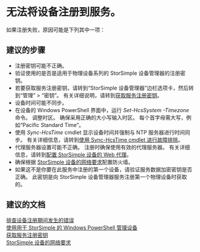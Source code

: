 <properties
    pageTitle="I can't register the device to the service"
    description="无法将设备注册到服务"
    service="microsoft.storsimple"
    resource="managers"
    authors="anbacker"
    displayOrder="1"
    selfHelpType="resource"
    supportTopicIds=""
    resourceTags="8000Series"
    productPesIds=""
    cloudEnvironments="public"
/>


# <a name="i-cant-register-the-device-to-the-service"></a>无法将设备注册到服务。

如果注册失败，原因可能是下列其中一项：

## <a name="recommended-steps"></a>**建议的步骤**

* 注册密钥可能不正确。
 * 验证使用的是否是适用于物理设备系列的 StorSimple 设备管理器的注册密钥。
 * 若要获取服务注册密钥，请转到“StorSimple 设备管理器”边栏选项卡，然后转到“管理” > “密钥”。 有关详细说明，请转到[获取服务注册密钥](https://aka.ms/ss8000-ts-regenkey)。
* 设备时间可能不同步。
 * 在设备的 Windows PowerShell 界面中，运行 *Set-HcsSystem -Timezone* 命令。 调整时区。 确保采用正确的大小写输入时区。 每个首字母需大写，例如“Pacific Standard Time”。
 * 使用 *Sync-HcsTime* cmdlet 显示设备时间并强制与 NTP 服务器进行时间同步。 有关详细信息，请转到[使用 Sync-HcsTime cmdlet 进行故障排除](https://docs.microsoft.com/azure/storsimple/storsimple-8000-troubleshoot-deployment#troubleshoot-with-the-sync-hcstime-cmdlet)。
* 代理服务器设置可能不正确。 注册时确保使用有效的代理服务器。 有关详细信息，请转到[配置 StorSimple 设备的 Web 代理](https://docs.microsoft.com/azure/storsimple/storsimple-8000-configure-web-proxy)。
* 确保根据 [StorSimple 设备的网络要求](https://docs.microsoft.com/azure/storsimple/storsimple-8000-system-requirements#networking-requirements-for-your-storsimple-device)配置防火墙。
* 如果这不是你要在此服务中注册的第一个设备，请验证服务数据加密密钥是否正确。 此密钥是向 StorSimple 设备管理器服务注册第一个物理设备时获取的。

## <a name="recommended-documents"></a>**建议的文档**

[排查设备注册期间发生的错误](https://docs.microsoft.com/azure/storsimple/storsimple-8000-troubleshoot-deployment#errors-during-device-registration)<br>
[使用用于 StorSimple 的 Windows PowerShell 管理设备](https://docs.microsoft.com/azure/storsimple/storsimple-8000-windows-powershell-administration)<br>
[获取服务注册密钥](https://docs.microsoft.com/azure/storsimple/storsimple-8000-manage-service#get-the-service-registration-key)<br>
[StorSimple 设备的网络要求](https://docs.microsoft.com/azure/storsimple/storsimple-8000-system-requirements#networking-requirements-for-your-storsimple-device)

